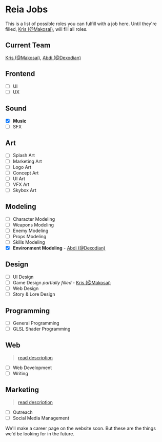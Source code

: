 # Reia Jobs

This is a list of possible roles you can fulfill with a job here. Until they're filled, [Kris (@Makosai)](https://github.com/Makosai), will fill all roles.

## Current Team
[Kris (@Makosai)](https://github.com/Makosai),
[Abdi (@Dexodian)](https://github.com/Dexodian)


## Frontend
- [ ] UI
- [ ] UX

## Sound
- [x] **Music**
- [ ] SFX

## Art
- [ ] Splash Art
- [ ] Marketing Art
- [ ] Logo Art
- [ ] Concept Art
- [ ] UI Art
- [ ] VFX Art
- [ ] Skybox Art

## Modeling
- [ ] Character Modeling
- [ ] Weapons Modeling
- [ ] Enemy Modeling
- [ ] Props Modeling
- [ ] Skills Modeling
- [x] **Environment Modeling** - [Abdi (@Dexodian)](https://github.com/Dexodian)

## Design
- [ ] UI Design
- [ ] Game Design *partially filled* - [Kris (@Makosai)](https://github.com/Makosai)
- [ ] Web Design
- [ ] Story & Lore Design

## Programming
- [ ] General Programming
- [ ] GLSL Shader Programming

## Web

> [read description](./jobs/WEB.md)

- [ ] Web Development
- [ ] Writing

## Marketing

> [read description](./jobs/MARKETING.md)

- [ ] Outreach
- [ ] Social Media Management

We'll make a career page on the website soon. But these are the things we'd be looking for in the future.
